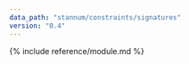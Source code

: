 ```yaml
---
data_path: "stannum/constraints/signatures"
version: "0.4"
---
```


{% include reference/module.md %}
